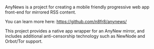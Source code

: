 
AnyNews is a project for creating a mobile friendly progressive web app front-end for mirrored RSS content.

You can learn more here: https://github.com/n8fr8/anynews/

This project provides a native app wrapper for an AnyNew mirror, and includes additional anti-censorship technology such as NewNode and Orbot/Tor support.

